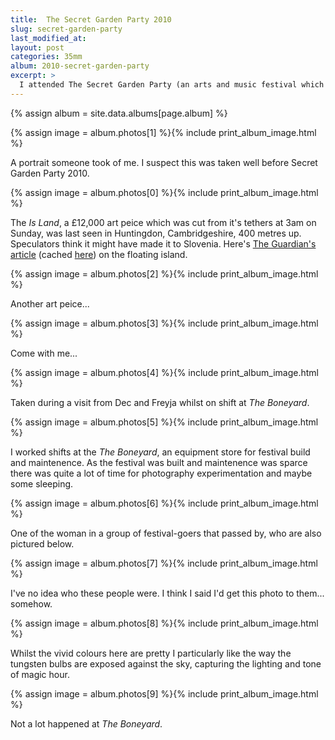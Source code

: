 ```yaml
---
title: 	The Secret Garden Party 2010
slug: secret-garden-party
last_modified_at:
layout:	post
categories: 35mm
album: 2010-secret-garden-party
excerpt: >
  I attended The Secret Garden Party (an arts and music festival which used to be held in Cambridgeshire, UK, around July) in 2010. See photos of the 'Is Land' (a floating art peice which was cut from its tethers during SGP), festival goers and some of my experimental photography taken whilst working shifts at 'The Boneyard' (the festival's equipment store).
---
```

{% assign album = site.data.albums[page.album] %}

{% assign image = album.photos[1] %}{% include print_album_image.html %}

A portrait someone took of me. I suspect this was taken well before Secret Garden Party 2010.


{% assign image = album.photos[0] %}{% include print_album_image.html %}

The *Is Land*, a £12,000 art peice which was cut from it's tethers at 3am on Sunday, was last seen in Huntingdon, Cambridgeshire, 400 metres up. Speculators think it might have made it to Slovenia. Here's [The Guardian's article][] (cached [here][cached Guardian article]) on the floating island.

[The Guardian's article]: https://www.theguardian.com/artanddesign/2011/aug/02/missing-inflatable-island-secret-garden "One of our islands is missing"
[cached Guardian article]: http://webcache.googleusercontent.com/search?q=cache:https://www.theguardian.com/artanddesign/2011/aug/02/missing-inflatable-island-secret-garden "One of our islands is missing"


{% assign image = album.photos[2] %}{% include print_album_image.html %}

Another art peice...

{% assign image = album.photos[3] %}{% include print_album_image.html %}

Come with me...

{% assign image = album.photos[4] %}{% include print_album_image.html %}

Taken during a visit from Dec and Freyja whilst on shift at *The Boneyard*.

{% assign image = album.photos[5] %}{% include print_album_image.html %}

I worked shifts at the *The Boneyard*, an equipment store for festival build and maintenence. As the festival was built and maintenence was sparce there was quite a lot of time for photography experimentation and maybe some sleeping.

{% assign image = album.photos[6] %}{% include print_album_image.html %}

One of the woman in a group of festival-goers that passed by, who are also pictured below.

{% assign image = album.photos[7] %}{% include print_album_image.html %}

I've no idea who these people were. I think I said I'd get this photo to them... somehow.

{% assign image = album.photos[8] %}{% include print_album_image.html %}

Whilst the vivid colours here are pretty I particularly like the way the tungsten bulbs are exposed against the sky, capturing the lighting and tone of magic hour.

{% assign image = album.photos[9] %}{% include print_album_image.html %}

Not a lot happened at *The Boneyard*.